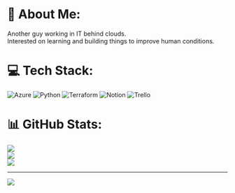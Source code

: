 # 💫 About Me:
Another guy working in IT behind clouds.<br>Interested on learning and building things to improve human conditions.<br>


# 💻 Tech Stack:
![Azure](https://img.shields.io/badge/azure-%230072C6.svg?style=for-the-badge&logo=azure-devops&logoColor=white) ![Python](https://img.shields.io/badge/python-3670A0?style=for-the-badge&logo=python&logoColor=ffdd54) ![Terraform](https://img.shields.io/badge/terraform-%235835CC.svg?style=for-the-badge&logo=terraform&logoColor=white) ![Notion](https://img.shields.io/badge/Notion-%23000000.svg?style=for-the-badge&logo=notion&logoColor=white) ![Trello](https://img.shields.io/badge/Trello-%23026AA7.svg?style=for-the-badge&logo=Trello&logoColor=white)
# 📊 GitHub Stats:
![](https://github-readme-stats.vercel.app/api?username=lopesmickael&theme=dark&hide_border=false&include_all_commits=true&count_private=true)<br/>
![](https://github-readme-streak-stats.herokuapp.com/?user=lopesmickael&theme=dark&hide_border=false)<br/>
![](https://github-readme-stats.vercel.app/api/top-langs/?username=lopesmickael&theme=dark&hide_border=false&include_all_commits=true&count_private=true&layout=compact)

---
[![](https://visitcount.itsvg.in/api?id=lopesmickael&icon=0&color=0)](https://visitcount.itsvg.in)

<!-- Proudly created with GPRM ( https://gprm.itsvg.in ) -->
